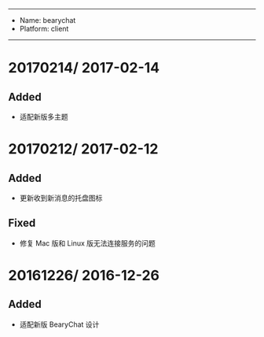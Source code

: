 ----
- Name: bearychat
- Platform: client

----
# 20170214/ 2017-02-14
## Added
- 适配新版多主题

# 20170212/ 2017-02-12
## Added
- 更新收到新消息的托盘图标
## Fixed
- 修复 Mac 版和 Linux 版无法连接服务的问题

# 20161226/ 2016-12-26
## Added
- 适配新版 BearyChat 设计